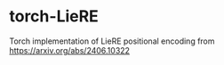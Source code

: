 # torch-LieRE

Torch implementation of LieRE positional encoding from https://arxiv.org/abs/2406.10322
